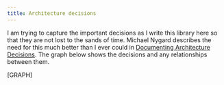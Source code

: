 ```yaml
---
title: Architecture decisions
---
```


I am trying to capture the important decisions as I write this library here so that they
are not lost to the sands of time. Michael Nygard describes the need for this much better
than I ever could in [Documenting Architecture Decisions]. The graph below shows the
decisions and any relationships between them.

[Documenting Architecture Decisions]: https://cognitect.com/blog/2011/11/15/documenting-architecture-decisions

[GRAPH]
